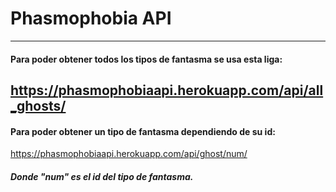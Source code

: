 # Phasmophobia API
--------------

#### Para poder obtener todos los tipos de fantasma se usa esta liga:
https://phasmophobiaapi.herokuapp.com/api/all_ghosts/
--------------
#### Para poder obtener un tipo de fantasma dependiendo de su id:
https://phasmophobiaapi.herokuapp.com/api/ghost/num/
##### Donde "num" es el id del tipo de fantasma.